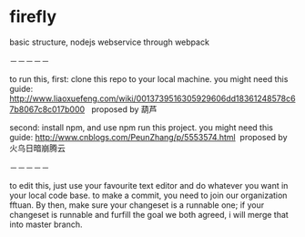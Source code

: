 # firefly
basic structure, nodejs webservice through webpack

－－－－－


to run this, first:
clone this repo to your local machine. you might need this guide: http://www.liaoxuefeng.com/wiki/0013739516305929606dd18361248578c67b8067c8c017b000   proposed by 葫芦

second:
install npm, and use npm run this project. you might need this guide:
http://www.cnblogs.com/PeunZhang/p/5553574.html  proposed by 火乌日暗崩腾云

－－－－－


to edit this, just use your favourite text editor and do whatever you want in your local code base.
to make a commit, you need to join our organization fftuan. 
By then, make sure your changeset is a runnable one; if your changeset is runnable and furfill the goal we both agreed, i will merge that into master branch.
